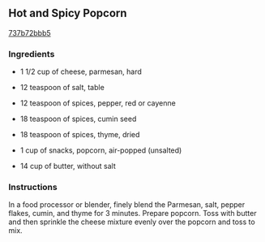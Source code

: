## Hot and Spicy Popcorn

[737b72bbb5](http://www.food.com/recipe/hot-and-spicy-popcorn-324876)

### Ingredients

 - 1 1/2 cup of cheese, parmesan, hard

 - 12 teaspoon of salt, table

 - 12 teaspoon of spices, pepper, red or cayenne

 - 18 teaspoon of spices, cumin seed

 - 18 teaspoon of spices, thyme, dried

 - 1 cup of snacks, popcorn, air-popped (unsalted)

 - 14 cup of butter, without salt

### Instructions

In a food processor or blender, finely blend the Parmesan, salt, pepper flakes, cumin, and thyme for 3 minutes. Prepare popcorn. Toss with butter and then sprinkle the cheese mixture evenly over the popcorn and toss to mix.